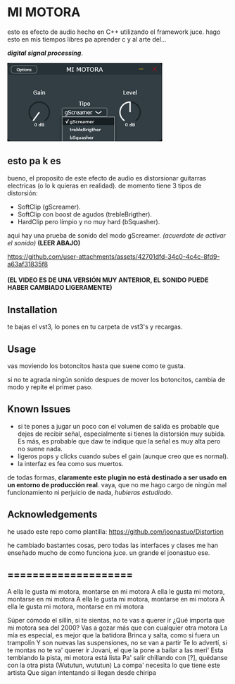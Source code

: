 # MI MOTORA

esto es efecto de audio hecho en C++ utilizando el framework juce.
hago esto en mis tiempos libres pa aprender c y al arte del...


***digital signal processing***.

![Plugin UI](Images/Plugin-UI.png)

## esto pa k es

bueno, el proposito de este efecto de audio es distorsionar guitarras electricas (o lo k quieras en realidad). 
de momento tiene 3 tipos de distorsión:

  - SoftClip (gScreamer).
  - SoftClip con boost de agudos (trebleBrigther).
  - HardClip pero límpio y no muy hard (bSquasher).

aqui hay una prueba de sonido del modo gScreamer. 
*(acuerdate de activar el sonido)*
**(LEER ABAJO)**

https://github.com/user-attachments/assets/42701dfd-34c0-4c4c-8fd9-a63af31835f8
#### (EL VIDEO ES DE UNA VERSIÓN MUY ANTERIOR, EL SONIDO PUEDE HABER CAMBIADO LIGERAMENTE)

## Installation
te bajas el vst3, lo pones en tu carpeta de vst3's y recargas.

## Usage
vas moviendo los botoncitos hasta que suene como te gusta.

si no te agrada ningún sonido despues de mover los botoncitos, cambia de modo y repite el primer paso.

## Known Issues

- si te pones a jugar un poco con el volumen de salida es probable que dejes de recibir señal, especialmente si tienes la distorsión muy subida. Es más, es probable que daw te indique que la señal es muy alta pero no suene nada.
- ligeros pops y clicks cuando subes el gain (aunque creo que es normal).
- la interfaz es fea como sus muertos.

de todas formas, **claramente este plugin no está destinado a ser usado en un entorno de producción real**. vaya, que no me hago cargo de ningún mal funcionamiento ni perjuicio de nada, *hubieras estudiado*.

## Acknowledgements
he usado este repo como plantilla:
https://github.com/joonastuo/Distortion

he cambiado bastantes cosas, pero todas las interfaces y clases me han enseñado mucho de como funciona juce.
un grande el joonastuo ese.

## ====================

A ella le gusta mi motora, montarse en mi motora
A ella le gusta mi motora, montarse en mi motora
A ella le gusta mi motora, montarse en mi motora
A ella le gusta mi motora, montarse en mi motora

Súper cómodo el sillín, si te sientas, no te vas a querer ir
¿Qué importa que mi motora sea del 2000?
Vas a gozar más que con cualquier otra motora
La mía es especial, es mejor que la batidora
Brinca y salta, como si fuera un trampolín
Y son nuevas las suspensiones, no se van a partir
Te lo advertí, si te montas no te va' querer ir
Jovani, el que la pone a bailar a las meri'
Esta temblando la pista, mi motora está lista
Pa' salir chillando con [?], quédanse con la otra pista (Wututun, wututun)
La compa' necesita lo que tiene este artista
Que sigan intentando si llegan desde chiripa


